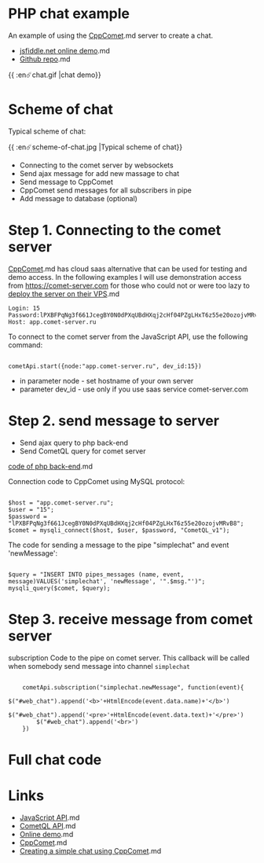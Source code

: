 
# PHP chat example

An example of using the [CppComet](https///github.com/CppComet/comet-server).md server to create a chat.   

  * [jsfiddle.net online demo](https///jsfiddle.net/Levhav/o35kvmn2/17/).md
  * [Github repo](https///github.com/CppComet/php-chat-example).md

{{ :en:comet:chat.gif |chat demo}}

# Scheme of chat

Typical scheme of chat:

{{ :en:comet:scheme-of-chat.jpg |Typical scheme of chat}}

  * Connecting to the comet server by websockets
  * Send ajax message for add new massage to chat
  * Send message to CppComet
  * CppComet send messages for all subscribers in pipe
  * Add message to database (optional)
 
# Step 1. Connecting to the comet server

[CppComet](https///github.com/CppComet/comet-server).md has cloud saas alternative that can be used for testing and demo access. In the following examples I will use demonstration access from https://comet-server.com for those who could not or were too lazy to [deploy the server on their VPS](https///github.com/CppComet/comet-server#building-from-source).md


```
Login: 15
Password:lPXBFPqNg3f661JcegBY0N0dPXqUBdHXqj2cHf04PZgLHxT6z55e20ozojvMRvB8
Host: app.comet-server.ru
```


To connect to the comet server from the JavaScript API, use the following command:


```

cometApi.start({node:"app.comet-server.ru", dev_id:15})

```


* in parameter node - set hostname of your own server
* parameter dev_id - use only if you use saas service comet-server.com


# Step 2. send message to server

* Send ajax query to php back-end
* Send CometQL query for comet server

[code of php back-end](https///github.com/CppComet/php-chat-example/blob/master/chat.php).md

Connection code to CppComet using MySQL protocol:

```

$host = "app.comet-server.ru";
$user = "15";
$password = "lPXBFPqNg3f661JcegBY0N0dPXqUBdHXqj2cHf04PZgLHxT6z55e20ozojvMRvB8";
$comet = mysqli_connect($host, $user, $password, "CometQL_v1");

```



The code for sending a message to the pipe "simplechat" and event 'newMessage':

```

$query = "INSERT INTO pipes_messages (name, event, message)VALUES('simplechat', 'newMessage', '".$msg."')"; 
mysqli_query($comet, $query);

```



# Step 3. receive message from comet server

subscription Code to the pipe on comet server. This callback will be called when somebody send message into channel `simplechat`


```

    cometApi.subscription("simplechat.newMessage", function(event){
        $("#web_chat").append('<b>'+HtmlEncode(event.data.name)+'</b>')
        $("#web_chat").append('<pre>'+HtmlEncode(event.data.text)+'</pre>')
        $("#web_chat").append('<br>')
    })

```


# Full chat code

<html>
<script async src="//jsfiddle.net/Levhav/o35kvmn2/17/embed/"></script>
</html>

# Links

  * [JavaScript API](en/comet/javascript_api).md
  * [CometQL API](en/comet/cometql).md
  * [Online demo](https///jsfiddle.net/o35kvmn2/5/).md
  * [CppComet](https///github.com/CppComet/comet-server).md
  * [Creating a simple chat using CppComet](https///www.codeproject.com/script/Articles/ArticleVersion.aspx?waid=235463&aid=1181698).md
